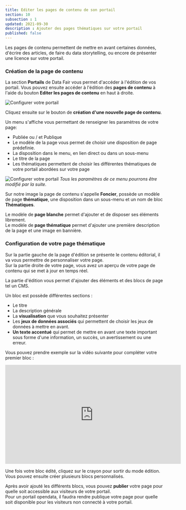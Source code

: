 ```yaml
---
title: Editer les pages de contenu de son portail
section: 10
subsection : 1
updated: 2021-09-30
description : Ajouter des pages thématiques sur votre portail
published: false
---
```


Les pages de contenu permettent de mettre en avant certaines données, d'écrire des articles, de faire du data storytelling, ou encore de présenter une licence sur votre portail.

### Création de la page de contenu

La section **Portails** de Data Fair vous permet d'accéder à l'édition de vos portail. Vous pouvez ensuite accéder à l'édition des **pages de contenu** à l'aide du bouton **Editer les pages de contenu** en haut à droite.

![Configurer votre portail](./images/user-guide/page-contenu-1.jpg)

Cliquez ensuite sur le bouton de **création d'une nouvelle page de contenu**.

Un menu s'affiche vous permettant de renseigner les paramètres de votre page:

* Publiée ou / et Publique
* Le modèle de la page vous permet de choisir une disposition de page prédefinie.
* La disposition dans le menu, en lien direct ou dans un sous-menu
* Le titre de la page
* Les thématiques permettent de choisir les différentes thématiques de votre portail abordées sur votre page

![Configurer votre portail](./images/user-guide/page-contenu-2.jpg)
*Tous les paramètres de ce menu pourrons être modifié par la suite.*

Sur notre image la page de contenu s'appelle **Foncier**, possède un modèle de page **thématique**, une disposition dans un sous-menu et un nom de bloc **Thématiques**.

Le modèle de **page blanche** permet d'ajouter et de disposer ses éléments librement.  
Le modèle de **page thématique** permet d'ajouter une première description de la page et une image en bannière.

### Configuration de votre page thématique

Sur la partie gauche de la page d'édition se présente le contenu éditorial, il va vous permettre de personnaliser votre page.  
Sur la partie droite de votre page, vous avez un aperçu de votre page de contenu qui se met à jour en temps réel.

La partie d'édition vous permet d'ajouter des éléments et des blocs de page tel un CMS.  

Un bloc est possède différentes sections :

* Le titre
* La description générale
* La **visualisation** que vous souhaitez présenter
* Les **jeux de données associés** qui permettent de choisir les jeux de données à mettre en avant.
* **Un texte accentué** qui permet de mettre en avant une texte important sous forme d'une information, un succès, un avertissement ou une erreur.

Vous pouvez prendre exemple sur la vidéo suivante pour compléter votre premier bloc :

<iframe width="560" height="315" sandbox="allow-same-origin allow-scripts allow-popups" src="https://videos.koumoul.com/videos/embed/954b9a9c-055d-4b39-a8c8-4bf61c44264f?loop=1&warningTitle=0" frameborder="0" allowfullscreen></iframe>


Une fois votre bloc édité, cliquez sur le crayon pour sortir du mode édition.  
Vous pouvez ensuite créer plusieurs blocs personnalisés.

Après avoir ajouté les différents blocs, vous pouvez **publier** votre page pour quelle soit accessible aux visiteurs de votre portail.  
Pour un portail opendata, il faudra rendre publique votre page pour quelle soit disponible pour les visiteurs non connecté à votre portail.
